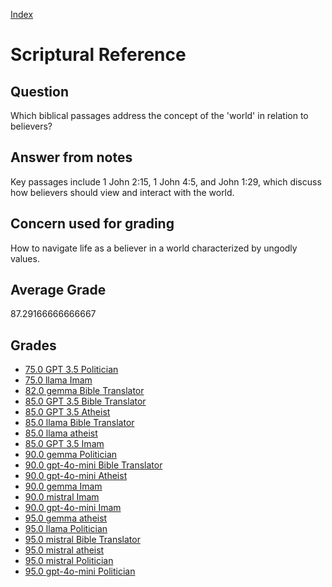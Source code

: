 
[Index](../../index.md)
# Scriptural Reference
## Question
Which biblical passages address the concept of the 'world' in relation to believers?

## Answer from notes
Key passages include 1 John 2:15, 1 John 4:5, and John 1:29, which discuss how believers should view and interact with the world.

## Concern used for grading
How to navigate life as a believer in a world characterized by ungodly values.

## Average Grade
87.29166666666667

## Grades
 * [75.0 GPT 3.5 Politician](../answers/GPT_3.5_Politician/Scriptural_Reference.md)
 * [75.0 llama Imam](../answers/llama_Imam/Scriptural_Reference.md)
 * [82.0 gemma Bible Translator](../answers/gemma_Bible_Translator/Scriptural_Reference.md)
 * [85.0 GPT 3.5 Bible Translator](../answers/GPT_3.5_Bible_Translator/Scriptural_Reference.md)
 * [85.0 GPT 3.5 Atheist](../answers/GPT_3.5_Atheist/Scriptural_Reference.md)
 * [85.0 llama Bible Translator](../answers/llama_Bible_Translator/Scriptural_Reference.md)
 * [85.0 llama atheist](../answers/llama_atheist/Scriptural_Reference.md)
 * [85.0 GPT 3.5 Imam](../answers/GPT_3.5_Imam/Scriptural_Reference.md)
 * [90.0 gemma Politician](../answers/gemma_Politician/Scriptural_Reference.md)
 * [90.0 gpt-4o-mini Bible Translator](../answers/gpt-4o-mini_Bible_Translator/Scriptural_Reference.md)
 * [90.0 gpt-4o-mini Atheist](../answers/gpt-4o-mini_Atheist/Scriptural_Reference.md)
 * [90.0 gemma Imam](../answers/gemma_Imam/Scriptural_Reference.md)
 * [90.0 mistral Imam](../answers/mistral_Imam/Scriptural_Reference.md)
 * [90.0 gpt-4o-mini Imam](../answers/gpt-4o-mini_Imam/Scriptural_Reference.md)
 * [95.0 gemma atheist](../answers/gemma_atheist/Scriptural_Reference.md)
 * [95.0 llama Politician](../answers/llama_Politician/Scriptural_Reference.md)
 * [95.0 mistral Bible Translator](../answers/mistral_Bible_Translator/Scriptural_Reference.md)
 * [95.0 mistral atheist](../answers/mistral_atheist/Scriptural_Reference.md)
 * [95.0 mistral Politician](../answers/mistral_Politician/Scriptural_Reference.md)
 * [95.0 gpt-4o-mini Politician](../answers/gpt-4o-mini_Politician/Scriptural_Reference.md)
